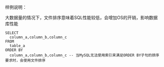 样例说明：

大数据量的情况下，文件排序意味着SQL性能较低，会增加OS的开销，影响数据库性能
```
SELECT 
  column_a,column_b,column_c
FROM 
  table_a
ORDER BY
  column_a,column_b,column_c -- 当MySQL无法使用索引来满足ORDER BY子句的排序要求时，会使用文件排序
```